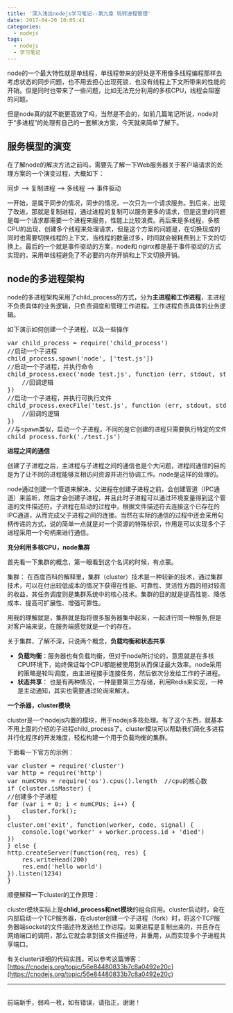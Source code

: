```yaml
---
title: '深入浅出nodejs学习笔记--第九章 玩转进程管理'
date: 2017-04-20 10:05:41
categories:
  - nodejs
tags:
  - nodejs
  - 学习笔记
---
```


node的一个最大特性就是单线程，单线程带来的好处是不用像多线程编程那样去考虑状态的同步问题，也不用去担心出现死锁，也没有线程上下文所带来的性能的开销。但是同时也带来了一些问题，比如无法充分利用的多核CPU，线程会阻塞的问题。

但是node真的就不能更高效了吗，当然是不会的，如前几篇笔记所说，node对于“多进程”的处理有自己的一套解决方案，今天就来简单了解下。


## **服务模型的演变**

在了解node的解决方法之前吗，需要先了解一下Web服务器关于客户端请求的处理方案的一个演变过程，大概如下：

<span class="hljs-comment">同步</span> <span class="hljs-literal">-</span><span class="hljs-literal">-</span>&gt; <span class="hljs-comment">复制进程</span> <span class="hljs-literal">-</span><span class="hljs-literal">-</span>&gt; <span class="hljs-comment">多线程</span> <span class="hljs-literal">-</span><span class="hljs-literal">-</span>&gt; <span class="hljs-comment">事件驱动</span>

一开始，是属于同步的情况，同步的情况，一次只为一个请求服务。到后来，出现了改进，那就是复制进程，通过进程的复制可以服务更多的请求，但是这里的问题是每一个请求都需要一个进程来服务，性能上比较浪费。再后来是多线程，多核CPU的出现，创建多个线程来处理请求，但是这个方案的问题是，在切换现成的同时也需要切换线程的上下文，当线程的数量过多，时间就会被耗费到上下文的切换上。最后的一个就是事件驱动的方案，node和 nginx都是基于事件驱动的方式实现的，采用单线程避免了不必要的内存开销和上下文切换开销。


## **node的多进程架构**

node的多进程架构采用了child_process的方式，分为**主进程和工作进程**，主进程不负责具体的业务逻辑，只负责调度和管理工作进程。工作进程负责具体的业务逻辑。

如下演示如何创建一个子进程，以及一些操作

<pre class="prettyprint"><span class="hljs-keyword">var</span> child_process = <span class="hljs-built_in">require</span>(<span class="hljs-string">'child_process'</span>) 
<span class="hljs-comment">//启动一个子进程</span>
child_process.spawn(<span class="hljs-string">'node'</span>, [<span class="hljs-string">'test.js'</span>])
<span class="hljs-comment">//启动一个子进程，并执行命令</span>
child_process.exec(<span class="hljs-string">'node test.js'</span>, <span class="hljs-function"><span class="hljs-keyword">function</span> <span class="hljs-params">(err, stdout, stderr)</span> {</span>
    <span class="hljs-comment">//回调逻辑</span>
})
<span class="hljs-comment">//启动一个子进程，并执行可执行文件</span>
child_process.execFile(<span class="hljs-string">'test.js'</span>, <span class="hljs-function"><span class="hljs-keyword">function</span> <span class="hljs-params">(err, stdout, stderr)</span> {</span>
    <span class="hljs-comment">//回调的逻辑</span>
})
<span class="hljs-comment">//与spawn类似，启动一个子进程，不同的是它创建的进程只需要执行特定的文件模块即可，不参与其他的</span>
child_process.fork(<span class="hljs-string">'./test.js'</span>)</pre>


**进程之间的通信**

创建了子进程之后，主进程与子进程之间的通信也是个大问题，进程间通信的目的是为了让不同的进程能够互相访问资源并进行协调工作。node是这样的处理的。

node通过创建一个管道来解决。父进程在创建子进程之前，会创建管道（IPC通道）来监听，然后才会创建子进程，并且此时子进程可以通过环境变量得到这个管道的文件描述符。子进程在启动的过程中，根据文件描述符去连接这个已存在的IPC通道，从而完成父子进程之间的连接。当然在实际的通信的过程中还会采用句柄传递的方式，说的简单一点就是对一个资源的特殊标识，作用是可以实现多个子进程采用一个句柄来进行通信。


**充分利用多核CPU，node集群**

首先看一下集群的概念，第一眼看到这个名词的时候，有点蒙。

集群：
      在百度百科的解释里，集群（cluster）技术是一种较新的技术，通过集群技术，可以在付出较低成本的情况下获得在性能、可靠性、灵活性方面的相对较高的收益，其任务调度则是集群系统中的核心技术。集群的目的就是提高性能、降低成本、提高可扩展性、增强可靠性。

用我的理解就是，集群就是指将很多服务器集中起来，一起进行同一种服务,但是对客户端来说，在服务端感觉就是一个的存在。

关于集群，了解不深，只说两个概念，**负载均衡和状态共享**

*   **负载均衡**：服务器也有负载均衡，但对于node所讨论的，意思就是在多核CPU环境下，始终保证每个CPU都能被使用到从而保证最大效率。node采用的策略是轮叫调度，由主进程接手连接任务，然后依次分发给工作的子进程。
*   **状态共享**： 也是有两种情况，一种是要第三方存储，利用Redis来实现，一种是主动通知，其实也需要通过轮询来解决。


**一个杀器，cluster模块**

cluster是一个nodejs内置的模块，用于nodejs多核处理。有了这个东西，就基本不用上面的介绍的子进程child_process了。cluster模块可以帮助我们简化多进程并行化程序的开发难度，轻松构建一个用于负载均衡的集群。

下面看一下官方的示例：

<pre class="prettyprint"><span class="hljs-keyword">var</span> cluster = <span class="hljs-built_in">require</span>(<span class="hljs-string">'cluster'</span>)
<span class="hljs-keyword">var</span> http = <span class="hljs-built_in">require</span>(<span class="hljs-string">'http'</span>)
<span class="hljs-keyword">var</span> numCPUs = <span class="hljs-built_in">require</span>(<span class="hljs-string">'os'</span>).cpus().length  <span class="hljs-comment">//cpu的核心数</span>
<span class="hljs-keyword">if</span> (cluster.isMaster) {
<span class="hljs-comment">//创建多个子进程</span>
<span class="hljs-keyword">for</span> (<span class="hljs-keyword">var</span> i = <span class="hljs-number">0</span>; i &lt; numCPUs; i++) {
    cluster.fork();
}
cluster.on(<span class="hljs-string">'exit'</span>, <span class="hljs-function"><span class="hljs-keyword">function</span><span class="hljs-params">(worker, code, signal)</span> {</span>
    console.log(<span class="hljs-string">'worker'</span> + worker.process.id + <span class="hljs-string">'died'</span>)
})
} <span class="hljs-keyword">else</span> {
http.createServer(<span class="hljs-function"><span class="hljs-keyword">function</span><span class="hljs-params">(req, res)</span> {</span>
    res.writeHead(<span class="hljs-number">200</span>)
    res.end(<span class="hljs-string">'hello world'</span>)
}).listen(<span class="hljs-number">1234</span>)
}</pre>

顺便解释一下cluster的工作原理：

cluster模块实际上是**chlid_process和net模块**的组合应用。cluster启动时，会在内部启动一个TCP服务器，在cluster创建一个子进程（fork）时，将这个TCP服务器端socket的文件描述符发送给工作进程。如果进程是复制出来的，并且存在网络端口的调用，那么它就会拿到该文件描述符，并重用，从而实现多个子进程共享端口。

有关cluster详细的代码实践，可以参考这篇博客：[https://cnodejs.org/topic/56e84480833b7c8a0492e20c](https://cnodejs.org/topic/56e84480833b7c8a0492e20c)

* * *

<br/>前端新手，弱鸡一枚，如有错误，请指正，谢谢！
